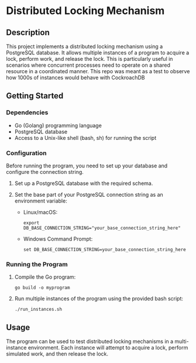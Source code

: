 # Distributed Locking Mechanism

## Description
This project implements a distributed locking mechanism using a PostgreSQL database. It allows multiple instances of a program to acquire a lock, perform work, and release the lock. This is particularly useful in scenarios where concurrent processes need to operate on a shared resource in a coordinated manner.
This repo was meant as a test to observe how 1000s of instances would behave with CockroachDB

## Getting Started

### Dependencies
- Go (Golang) programming language
- PostgreSQL database
- Access to a Unix-like shell (bash, sh) for running the script

### Configuration
Before running the program, you need to set up your database and configure the connection string.

1. Set up a PostgreSQL database with the required schema.

2. Set the base part of your PostgreSQL connection string as an environment variable:
   - Linux/macOS:
     ```
     export DB_BASE_CONNECTION_STRING="your_base_connection_string_here"
     ```
   - Windows Command Prompt:
     ```
     set DB_BASE_CONNECTION_STRING=your_base_connection_string_here
     ```

### Running the Program
1. Compile the Go program:
   ```
   go build -o myprogram
   ```
2. Run multiple instances of the program using the provided bash script:
   ```
   ./run_instances.sh
   ```

## Usage
The program can be used to test distributed locking mechanisms in a multi-instance environment. Each instance will attempt to acquire a lock, perform simulated work, and then release the lock.

